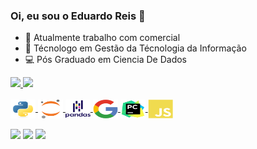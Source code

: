 ### Oi, eu sou o Eduardo Reis 👋


- 💼 Atualmente trabalho com comercial
- 📖 Técnologo em Gestão da Técnologia da Informação 
- 💻 Pós Graduado em Ciencia De Dados

<div>
  <a href="https://github.com/eduaroreis95">
  <img height="180em" src="https://github-readme-stats.vercel.app/api?username=eduardoreis95&show_icons=true&theme=tokyonight&include_all_commits=true&count_private=true"/>
  <img height="180em" src="https://github-readme-stats.vercel.app/api/top-langs/?username=eduardoreis95&layout=compact&langs_count=7&theme=tokyonight"/>
</div>
  
<div style="display: inline_block"><br>
  <img align="center" alt="Rafa-Python" height="30" width="40" src="https://raw.githubusercontent.com/devicons/devicon/master/icons/python/python-original.svg">
    <img align="center" alt="Rafa-Python" height="30" width="40" src="https://raw.githubusercontent.com/devicons/devicon/00f02ef57fb7601fd1ddcc2fe6fe670fef3ae3e4/icons/jupyter/jupyter-original.svg">
    <img align="center" alt="Rafa-Python" height="30" width="40" src="https://raw.githubusercontent.com/devicons/devicon/00f02ef57fb7601fd1ddcc2fe6fe670fef3ae3e4/icons/pandas/pandas-original-wordmark.svg">
    
  
   <img align="center" alt="Rafa-Python" height="30" width="40" src="https://raw.githubusercontent.com/devicons/devicon/00f02ef57fb7601fd1ddcc2fe6fe670fef3ae3e4/icons/google/google-original.svg">
  <img align="center" alt="Rafa-Python" height="30" width="40" src="https://raw.githubusercontent.com/devicons/devicon/00f02ef57fb7601fd1ddcc2fe6fe670fef3ae3e4/icons/pycharm/pycharm-original.svg">
  <img align="center" alt="Rafa-Js" height="30" width="40" src="https://raw.githubusercontent.com/devicons/devicon/master/icons/javascript/javascript-plain.svg">


  <img align="right" alt="" src="https://media.giphy.com/media/d6Jh5xpKM7yXmUak8C/giphy.gif?cid=790b7611bf5caa99c1da3c55a0ae44294b1ea915f087ad7d&rid=giphy.gif&ct=g" width="100px">
<br> </br> 
</div>
  
<div> 
  <a href="https://instagram.com/itsreiseduardo" target="_blank"><img src="https://img.shields.io/badge/-Instagram-%23E4405F?style=for-the-badge&logo=instagram&logoColor=white" target="_blank"></a>
  <a href = "mailto:eduardoreis.r95@gmail.com"><img src="https://img.shields.io/badge/-Gmail-%23333?style=for-the-badge&logo=gmail&logoColor=white" target="_blank"></a>
  <a href="https://www.linkedin.com/in/eduardo-d-reis" target="_blank"><img src="https://img.shields.io/badge/-LinkedIn-%230077B5?style=for-the-badge&logo=linkedin&logoColor=white" target="_blank"></a> 

